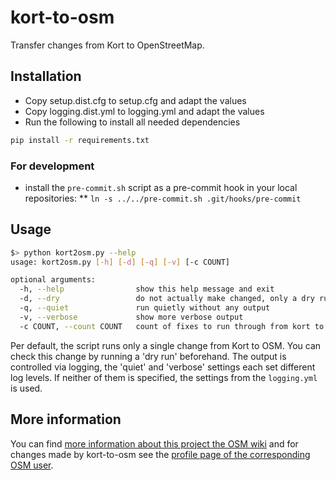 kort-to-osm
===========

Transfer changes from Kort to OpenStreetMap.

## Installation

* Copy setup.dist.cfg to setup.cfg and adapt the values
* Copy logging.dist.yml to logging.yml and adapt the values
* Run the following to install all needed dependencies

```bash
pip install -r requirements.txt
```

### For development
* install the `pre-commit.sh` script as a pre-commit hook in your local repositories:
** `ln -s ../../pre-commit.sh .git/hooks/pre-commit`

## Usage

```bash
$> python kort2osm.py --help
usage: kort2osm.py [-h] [-d] [-q] [-v] [-c COUNT]

optional arguments:
  -h, --help                show this help message and exit
  -d, --dry                 do not actually make changed, only a dry run
  -q, --quiet               run quietly without any output
  -v, --verbose             show more verbose output
  -c COUNT, --count COUNT   count of fixes to run through from kort to OSM
```

Per default, the script runs only a single change from Kort to OSM.
You can check this change by running a 'dry run' beforehand.
The output is controlled via logging, the 'quiet' and 'verbose' settings each set different log levels.
If neither of them is specified, the settings from the `logging.yml` is used.

## More information

You can find [more information about this project the OSM wiki](http://wiki.openstreetmap.org/wiki/Kort_Game) and for changes made by kort-to-osm see the [profile page of the corresponding OSM user](http://www.openstreetmap.org/user/kort-to-osm).
